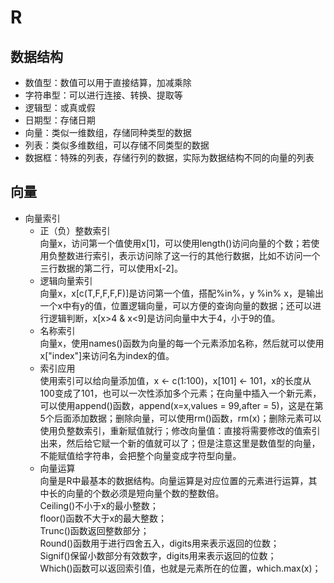 # R
## 数据结构
- 数值型：数值可以用于直接结算，加减乘除
- 字符串型：可以进行连接、转换、提取等
- 逻辑型：或真或假
- 日期型：存储日期
- 向量：类似一维数组，存储同种类型的数据
- 列表：类似多维数组，可以存储不同类型的数据
- 数据框：特殊的列表，存储行列的数据，实际为数据结构不同的向量的列表
## 向量
+ 向量索引
   - 正（负）整数索引   
向量x，访问第一个值使用x[1]，可以使用length()访问向量的个数；若使用负整数进行索引，表示访问除了这一行的其他行数据，比如不访问一个三行数据的第二行，可以使用x[-2]。
   - 逻辑向量索引   
向量x，x[c(T,F,F,F,F)]是访问第一个值，搭配%in%，y %in% x，是输出一个x中有y的值，位置逻辑向量，可以方便的查询向量的数据；还可以进行逻辑判断，x[x>4 & x<9]是访问向量中大于4，小于9的值。
   - 名称索引   
向量x，使用names()函数为向量的每一个元素添加名称，然后就可以使用x["index"]来访问名为index的值。
   - 索引应用   
使用索引可以给向量添加值，x <- c(1:100)，x[101] <- 101，x的长度从100变成了101，也可以一次性添加多个元素；在向量中插入一个新元素，可以使用append()函数，append(x=x,values = 99,after = 5)，这是在第5个后面添加数据；删除向量，可以使用rm()函数，rm(x)；删除元素可以使用负整数索引，重新赋值就行；修改向量值：直接将需要修改的值索引出来，然后给它赋一个新的值就可以了；但是注意这里是数值型的向量，不能赋值给字符串，会把整个向量变成字符型向量。
   - 向量运算   
向量是R中最基本的数据结构。向量运算是对应位置的元素进行运算，其中长的向量的个数必须是短向量个数的整数倍。   
Ceiling()不小于x的最小整数；   
floor()函数不大于x的最大整数；   
Trunc()函数返回整数部分；   
Round()函数用于进行四舍五入，digits用来表示返回的位数；   
Signif()保留小数部分有效数字，digits用来表示返回的位数；   
Which()函数可以返回索引值，也就是元素所在的位置，which.max(x)；

